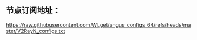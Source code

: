 ## 节点订阅地址：
https://raw.githubusercontent.com/WLget/angus_configs_64/refs/heads/master/V2RayN_configs.txt

<script src="https://gist.github.com/WLget/aeb222e378a8dcbd74e06413dbacf400.js"></script>
